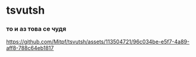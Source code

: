 # tsvutsh

### то и аз това се чудя

https://github.com/Mitpf/tsvutsh/assets/113504721/96c034be-e5f7-4a89-aff8-788c64eb1817

